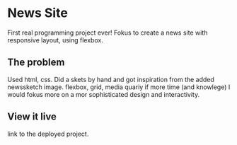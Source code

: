 # News Site

First real programming project ever! Fokus to create a news site with responsive layout, using flexbox.

## The problem

Used html, css. Did a skets by hand and got inspiration from the added newssketch image. flexbox, grid, media quariy if more time (and knowlege) I would fokus more on a mor sophisticated design and interactivity. 

## View it live
link to the deployed project.
